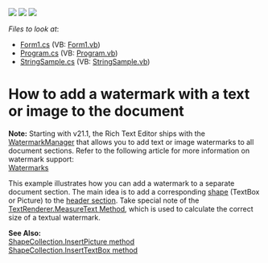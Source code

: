 <!-- default badges list -->
![](https://img.shields.io/endpoint?url=https://codecentral.devexpress.com/api/v1/VersionRange/128609291/21.1.2%2B)
[![](https://img.shields.io/badge/Open_in_DevExpress_Support_Center-FF7200?style=flat-square&logo=DevExpress&logoColor=white)](https://supportcenter.devexpress.com/ticket/details/E4184)
[![](https://img.shields.io/badge/📖_How_to_use_DevExpress_Examples-e9f6fc?style=flat-square)](https://docs.devexpress.com/GeneralInformation/403183)
<!-- default badges end -->
<!-- default file list -->
*Files to look at*:

* [Form1.cs](./CS/Form1.cs) (VB: [Form1.vb](./VB/Form1.vb))
* [Program.cs](./CS/Program.cs) (VB: [Program.vb](./VB/Program.vb))
* [StringSample.cs](./CS/StringSample.cs) (VB: [StringSample.vb](./VB/StringSample.vb))
<!-- default file list end -->
# How to add a watermark with a text or image to the document

<p> <strong>Note:</strong> Starting with v21.1, the Rich Text Editor ships with the <a href="https://docs.devexpress.com/OfficeFileAPI/DevExpress.XtraRichEdit.API.Native.WatermarkManager?v=21.1">WatermarkManager</a> that allows you to add text or image watermarks to all document sections. Refer to the following article for more information on watermark support:
  <br/> <a href="https://docs.devexpress.com/OfficeFileAPI/403030/word-processing-document-api/word-processing-document/watermarks?v=21.1&p=netframework">Watermarks</a><br/>

<p>This example illustrates how you can add a watermark to a separate document section. The main idea is to add a corresponding <a href="http://documentation.devexpress.com/#WindowsForms/CustomDocument10941"><u>shape</u></a> (TextBox or Picture) to the <a href="https://docs.devexpress.com/WindowsForms/8305/controls-and-libraries/rich-text-editor/richeditcontrol-document/document-elements/headers-and-footers">header section</a>. Take special note of the <a href="http://msdn.microsoft.com/en-us/library/y4xdbe66.aspx"><u>TextRenderer.MeasureText Method</u></a>, which is used to calculate the correct size of a textual watermark.</p><p><strong>See Also:</strong><br/>
<a href="https://docs.devexpress.com/OfficeFileAPI/DevExpress.XtraRichEdit.API.Native.ShapeCollection.InsertPicture.overloads"><u>ShapeCollection.InsertPicture method</u></a><br />
<a href="https://docs.devexpress.com/OfficeFileAPI/DevExpress.XtraRichEdit.API.Native.ShapeCollection.InsertTextBox.overloads"><u>ShapeCollection.InsertTextBox method</u></a></p>

<br/>



